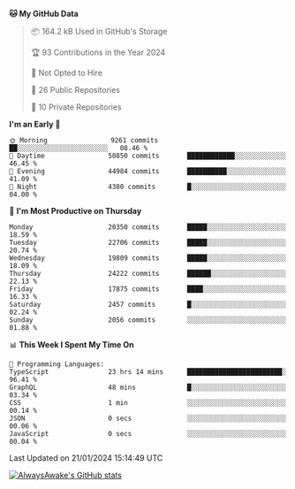 <!--START_SECTION:waka-->
**🐱 My GitHub Data** 

> 📦 164.2 kB Used in GitHub's Storage 
 > 
> 🏆 93 Contributions in the Year 2024
 > 
> 🚫 Not Opted to Hire
 > 
> 📜 26 Public Repositories 
 > 
> 🔑 10 Private Repositories 
 > 
**I'm an Early 🐤** 

```text
🌞 Morning                9261 commits        ██░░░░░░░░░░░░░░░░░░░░░░░   08.46 % 
🌆 Daytime                50850 commits       ████████████░░░░░░░░░░░░░   46.45 % 
🌃 Evening                44984 commits       ██████████░░░░░░░░░░░░░░░   41.09 % 
🌙 Night                  4380 commits        █░░░░░░░░░░░░░░░░░░░░░░░░   04.00 % 
```
📅 **I'm Most Productive on Thursday** 

```text
Monday                   20350 commits       █████░░░░░░░░░░░░░░░░░░░░   18.59 % 
Tuesday                  22706 commits       █████░░░░░░░░░░░░░░░░░░░░   20.74 % 
Wednesday                19809 commits       █████░░░░░░░░░░░░░░░░░░░░   18.09 % 
Thursday                 24222 commits       ██████░░░░░░░░░░░░░░░░░░░   22.13 % 
Friday                   17875 commits       ████░░░░░░░░░░░░░░░░░░░░░   16.33 % 
Saturday                 2457 commits        █░░░░░░░░░░░░░░░░░░░░░░░░   02.24 % 
Sunday                   2056 commits        ░░░░░░░░░░░░░░░░░░░░░░░░░   01.88 % 
```


📊 **This Week I Spent My Time On** 

```text
💬 Programming Languages: 
TypeScript               23 hrs 14 mins      ████████████████████████░   96.41 % 
GraphQL                  48 mins             █░░░░░░░░░░░░░░░░░░░░░░░░   03.34 % 
CSS                      1 min               ░░░░░░░░░░░░░░░░░░░░░░░░░   00.14 % 
JSON                     0 secs              ░░░░░░░░░░░░░░░░░░░░░░░░░   00.06 % 
JavaScript               0 secs              ░░░░░░░░░░░░░░░░░░░░░░░░░   00.04 % 
```


 Last Updated on 21/01/2024 15:14:49 UTC
<!--END_SECTION:waka-->

[![AlwaysAwake's GitHub stats](https://github-readme-stats.vercel.app/api?username=AlwaysAwake&show_icons=true&theme=github_dark&count_private=true)](https://github.com/AlwaysAwake/AlwaysAwake)
